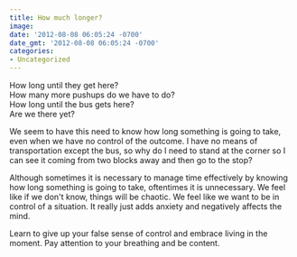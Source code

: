 ```yaml
---
title: How much longer?
image: 
date: '2012-08-08 06:05:24 -0700'
date_gmt: '2012-08-08 06:05:24 -0700'
categories:
- Uncategorized
---
```

How long until they get here?<br />
How many more pushups do we have to do?<br />
How long until the bus gets here?<br />
Are we there yet?

We seem to have this need to know how long something is going to take, even when we have no control of the outcome. I have no means of transportation except the bus, so why do I need to stand at the corner so I can see it coming from two blocks away and then go to the stop?

Although sometimes it is necessary to manage time effectively by knowing how long something is going to take, oftentimes it is unnecessary. We feel like if we don't know, things will be chaotic. We feel like we want to be in control of a situation. It really just adds anxiety and negatively affects the mind.

Learn to give up your false sense of control and embrace living in the moment. Pay attention to your breathing and be content.
